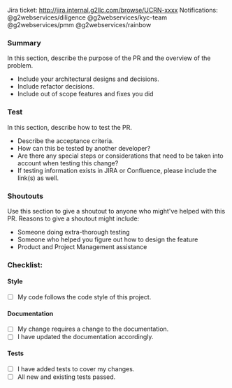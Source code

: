 <!--- Update the ticket number and notification -->
Jira ticket: http://jira.internal.g2llc.com/browse/UCRN-xxxx
Notifications:
@g2webservices/diligence
@g2webservices/kyc-team
@g2webservices/pmm
@g2webservices/rainbow

### Summary
In this section, describe the purpose of the PR and the overview of the problem.
- Include your architectural designs and decisions.
- Include refactor decisions.
- Include out of scope features and fixes you did

### Test
In this section, describe how to test the PR.
- Describe the acceptance criteria.
- How can this be tested by another developer?
- Are there any special steps or considerations that need to be taken into account when testing this change?
- If testing information exists in JIRA or Confluence, please include the link(s) as well.

### Shoutouts
Use this section to give a shoutout to anyone who might've helped with this PR.
Reasons to give a shoutout might include:
- Someone doing extra-thorough testing
- Someone who helped you figure out how to design the feature
- Product and Project Management assistance

### Checklist:
#### Style
- [ ] My code follows the code style of this project.
#### Documentation
- [ ] My change requires a change to the documentation.
- [ ] I have updated the documentation accordingly.
#### Tests
- [ ] I have added tests to cover my changes.
- [ ] All new and existing tests passed.